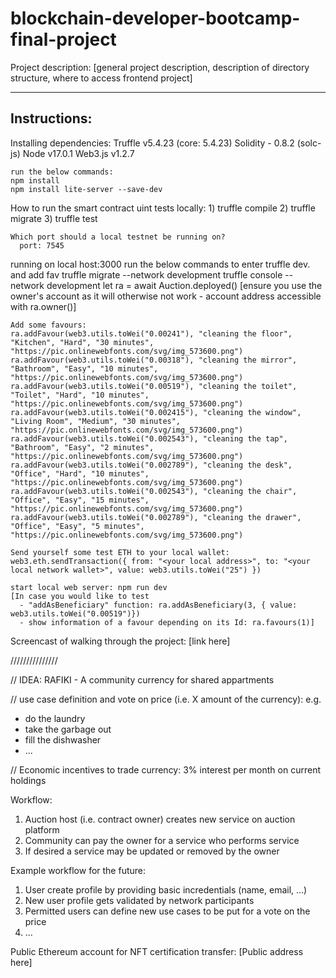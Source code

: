 
# blockchain-developer-bootcamp-final-project

Project description:
[general project description, description of directory structure, where to access frontend project]


----

## Instructions:
  Installing dependencies:
    Truffle v5.4.23 (core: 5.4.23)
    Solidity - 0.8.2 (solc-js)
    Node v17.0.1
    Web3.js v1.2.7
    
    run the below commands:
    npm install
    npm install lite-server --save-dev
   
  How to run the smart contract uint tests locally:
    1) truffle compile
    2) truffle migrate
    3) truffle test
   
    Which port should a local testnet be running on?
      port: 7545


  running on local host:3000
  run the below commands to enter truffle dev. and add fav
  truffle migrate --network development
    truffle console --network development
    let ra = await Auction.deployed()
    [ensure you use the owner's account as it will otherwise not work - account address accessible with ra.owner()]

    Add some favours:
    ra.addFavour(web3.utils.toWei("0.00241"), "cleaning the floor", "Kitchen", "Hard", "30 minutes", "https://pic.onlinewebfonts.com/svg/img_573600.png")
    ra.addFavour(web3.utils.toWei("0.00318"), "cleaning the mirror", "Bathroom", "Easy", "10 minutes", "https://pic.onlinewebfonts.com/svg/img_573600.png")
    ra.addFavour(web3.utils.toWei("0.00519"), "cleaning the toilet", "Toilet", "Hard", "10 minutes", "https://pic.onlinewebfonts.com/svg/img_573600.png")
    ra.addFavour(web3.utils.toWei("0.002415"), "cleaning the window", "Living Room", "Medium", "30 minutes", "https://pic.onlinewebfonts.com/svg/img_573600.png")
    ra.addFavour(web3.utils.toWei("0.002543"), "cleaning the tap", "Bathroom", "Easy", "2 minutes", "https://pic.onlinewebfonts.com/svg/img_573600.png")
    ra.addFavour(web3.utils.toWei("0.002789"), "cleaning the desk", "Office", "Hard", "10 minutes", "https://pic.onlinewebfonts.com/svg/img_573600.png")
    ra.addFavour(web3.utils.toWei("0.002543"), "cleaning the chair", "Office", "Easy", "15 minutes", "https://pic.onlinewebfonts.com/svg/img_573600.png")
    ra.addFavour(web3.utils.toWei("0.002789"), "cleaning the drawer", "Office", "Easy", "5 minutes", "https://pic.onlinewebfonts.com/svg/img_573600.png")
    
    Send yourself some test ETH to your local wallet:
    web3.eth.sendTransaction({ from: "<your local address>", to: "<your local network wallet>", value: web3.utils.toWei("25") })

    start local web server: npm run dev
    [In case you would like to test
      - "addAsBeneficiary" function: ra.addAsBeneficiary(3, { value: web3.utils.toWei("0.00519")}) 
      - show information of a favour depending on its Id: ra.favours(1)]

Screencast of walking through the project: [link here]


///////////////

// IDEA: RAFIKI - A community currency for shared appartments

// use case definition and vote on price (i.e. X amount of the currency):
e.g. 
  - do the laundry
  - take the garbage out
  - fill the dishwasher
  - ...

// Economic incentives to trade currency: 3% interest per month on current holdings


Workflow:
1) Auction host (i.e. contract owner) creates new service on auction platform
2) Community can pay the owner for a service who performs service
3) If desired a service may be updated or removed by the owner




Example workflow for the future:
1. User create profile by providing basic incredentials (name, email, ...)
2. New user profile gets validated by network participants
3. Permitted users can define new use cases to be put for a vote on the price
4. ...


Public Ethereum account for NFT certification transfer: [Public address here]
